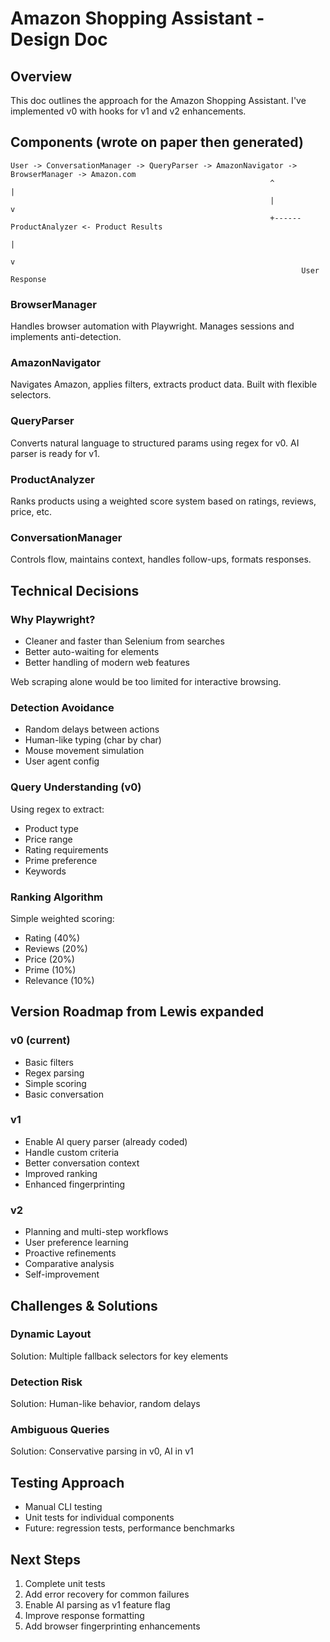 # Amazon Shopping Assistant - Design Doc

## Overview

This doc outlines the approach for the Amazon Shopping Assistant. I've implemented v0 with hooks for v1 and v2 enhancements.

## Components (wrote on paper then generated)

```
User -> ConversationManager -> QueryParser -> AmazonNavigator -> BrowserManager -> Amazon.com
                                                          ^                              |
                                                          |                              v
                                                          +------ ProductAnalyzer <- Product Results
                                                                       |
                                                                       v
                                                                 User Response
```

### BrowserManager
Handles browser automation with Playwright. Manages sessions and implements anti-detection.

### AmazonNavigator
Navigates Amazon, applies filters, extracts product data. Built with flexible selectors.

### QueryParser
Converts natural language to structured params using regex for v0. AI parser is ready for v1.

### ProductAnalyzer
Ranks products using a weighted score system based on ratings, reviews, price, etc.

### ConversationManager
Controls flow, maintains context, handles follow-ups, formats responses.

## Technical Decisions

### Why Playwright?
- Cleaner and faster than Selenium from searches
- Better auto-waiting for elements
- Better handling of modern web features

Web scraping alone would be too limited for interactive browsing.

### Detection Avoidance
- Random delays between actions
- Human-like typing (char by char)
- Mouse movement simulation
- User agent config

### Query Understanding (v0)
Using regex to extract:
- Product type
- Price range
- Rating requirements
- Prime preference
- Keywords

### Ranking Algorithm
Simple weighted scoring:
- Rating (40%)
- Reviews (20%) 
- Price (20%)
- Prime (10%)
- Relevance (10%)

## Version Roadmap from Lewis expanded

### v0 (current)
- Basic filters
- Regex parsing
- Simple scoring
- Basic conversation

### v1 
- Enable AI query parser (already coded)
- Handle custom criteria
- Better conversation context
- Improved ranking
- Enhanced fingerprinting

### v2
- Planning and multi-step workflows
- User preference learning
- Proactive refinements
- Comparative analysis
- Self-improvement

## Challenges & Solutions

### Dynamic Layout
Solution: Multiple fallback selectors for key elements

### Detection Risk
Solution: Human-like behavior, random delays

### Ambiguous Queries
Solution: Conservative parsing in v0, AI in v1

## Testing Approach

- Manual CLI testing
- Unit tests for individual components
- Future: regression tests, performance benchmarks

## Next Steps

1. Complete unit tests 
2. Add error recovery for common failures
3. Enable AI parsing as v1 feature flag
4. Improve response formatting
5. Add browser fingerprinting enhancements